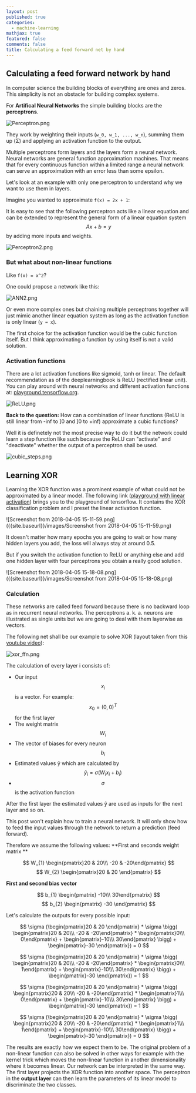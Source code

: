 ```yaml
---
layout: post
published: true
categories:
  - machine-learning
mathjax: true
featured: false
comments: false
title: Calculating a feed forward net by hand
---
```

## Calculating a feed forward network by hand

In computer science the building blocks of everything are ones and zeros. This simplicity is not an obstacle for building complex systems.

For **Artifical Neural Networks** the simple building blocks are the **perceptrons**.

![Perceptron.png]({{site.baseurl}}/images/Perceptron.png)

They work by weighting their inputs (`w_0, w_1, ..., w_n`), summing them up (Σ) and applying an activation function to the output.

Multiple perceptrons form layers and the layers form a neural network. Neural networks are general function approximation machines. That means that for every continuous function within a limited range a neural network can serve an approximation with an error less than some epsilon.

Let's look at an example with only one perceptron to understand why we want to use them in layers.

Imagine you wanted to approximate 
`f(x) = 2x + 1`:

It is easy to see that the following perceptron acts like a linear equation and can be extended to represent the general form of a linear equation system $$ Ax + b = y $$ by adding more inputs and weights.

![Perceptron2.png]({{site.baseurl}}/images/Perceptron2.png)

### But what about non-linear functions

Like `f(x) = x^2`?

One could propose a network like this:

![ANN2.png]({{site.baseurl}}/images/ANN2.png)

Or even more complex ones but chaining multiple perceptrons together will just mimic another linear equation system as long as the activation function is only linear (`y = x`).

The first choice for the activation function would be the cubic function itself. But I think approximating a function by using itself is not a valid solution.

### Activation functions

There are a lot activation functions like sigmoid, tanh or linear. The default recommendation as of the deeplearningbook is ReLU (rectified linear unit). You can play around with neural networks and different activation functions at: [playground.tensorflow.org](playground.tensorflow.org).

![ReLU.png]({{site.baseurl}}/images/ReLU.png)

**Back to the question:** How can a combination of linear functions (ReLU is still linear from -inf to ]0 and ]0 to +inf) approximate a cubic functions?

Well it is definetely not the most precise way to do it but the network could learn a step function like such because the ReLU can "activate" and "deactivate" whether the output of a perceptron shall be used.

![cubic_steps.png]({{site.baseurl}}/images/cubic_steps.png)

## Learning XOR

Learning the XOR function was a prominent example of what could not be approximated by a linear model. 
The following link ([playground with linear activation](https://playground.tensorflow.org/#activation=relu&regularization=L2&batchSize=10&dataset=spiral&regDataset=reg-gauss&learningRate=0.03&regularizationRate=0.01&noise=0&networkShape=8,6,8,8,6,2&seed=0.45009&showTestData=false&discretize=false&percTrainData=50&x=true&y=true&xTimesY=true&xSquared=true&ySquared=true&cosX=false&sinX=true&cosY=false&sinY=true&collectStats=false&problem=classification&initZero=false&hideText=false)) brings you to the playground of tensorflow. It contains the XOR classification problem and I preset the linear activation function.

![Screenshot from 2018-04-05 15-11-59.png]({{site.baseurl}}/images/Screenshot from 2018-04-05 15-11-59.png)


It doesn't matter how many epochs you are going to wait or how many hidden layers you add, the loss will always stay at around 0.5.

But if you switch the activation function to ReLU or anything else and add one hidden layer with four perceptrons you obtain a really good solution.

![Screenshot from 2018-04-05 15-18-08.png]({{site.baseurl}}/images/Screenshot from 2018-04-05 15-18-08.png)

### Calculation

These networks are called feed forward because there is no backward loop as in recurrent neural networks. The perceptrons a. k. a. neurons are illustrated as single units but we are going to deal with them layerwise as vectors.

The following net shall be our example to solve XOR (layout taken from this [youtube video](https://www.youtube.com/watch?v=kNPGXgzxoHw)):

![xor_ffn.png]({{site.baseurl}}/images/xor_ffn.png)

The calculation of every layer i consists of:
- Our input $$x_i$$ is a vector. For example: $$x_0 = (0,0)^T$$ for the first layer
- The weight matrix $$W_i$$
- The vector of biases for every neuron $$b_i$$ 
- Estimated values ŷ which are calculated by $$ŷ_i = \sigma ( W_i x_i + b_i )$$
- $$ \sigma $$ is the activation function

After the first layer the estimated values ŷ are used as inputs for the next layer and so on.

This post won't explain how to train a neural network. It will only show how to feed the input values through the network to return a prediction (feed forward).

Therefore we assume the following values:
**First and seconds weight matrix **

$$ W_{1} \begin{pmatrix}20 & 20\\\ -20 & -20\end{pmatrix} $$
$$ W_{2}  \begin{pmatrix}20 & 20 \end{pmatrix} $$

**First and second bias vector**

$$ b_{1} \begin{pmatrix} -10\\\ 30\end{pmatrix} $$
$$ b_{2} \begin{pmatrix} -30 \end{pmatrix} $$

Let's calculate the outputs for every possible input:

$$ \sigma (\begin{pmatrix}20 & 20 \end{pmatrix} * \sigma \bigg( \begin{pmatrix}20 & 20\\\ -20 & -20\end{pmatrix} * \begin{pmatrix}0\\\ 0\end{pmatrix} + \begin{pmatrix}-10\\\ 30\end{pmatrix} \bigg) + \begin{pmatrix}-30 \end{pmatrix}) = 0 $$

$$ \sigma (\begin{pmatrix}20 & 20 \end{pmatrix} * \sigma \bigg( \begin{pmatrix}20 & 20\\\ -20 & -20\end{pmatrix} * \begin{pmatrix}0\\\ 1\end{pmatrix} + \begin{pmatrix}-10\\\ 30\end{pmatrix} \bigg) + \begin{pmatrix}-30 \end{pmatrix}) = 1 $$

$$ \sigma (\begin{pmatrix}20 & 20 \end{pmatrix} * \sigma \bigg( \begin{pmatrix}20 & 20\\\ -20 & -20\end{pmatrix} * \begin{pmatrix}1\\\ 0\end{pmatrix} + \begin{pmatrix}-10\\\ 30\end{pmatrix} \bigg) + \begin{pmatrix}-30 \end{pmatrix}) = 1 $$

$$ \sigma (\begin{pmatrix}20 & 20 \end{pmatrix} * \sigma \bigg( \begin{pmatrix}20 & 20\\\ -20 & -20\end{pmatrix} * \begin{pmatrix}1\\\ 1\end{pmatrix} + \begin{pmatrix}-10\\\ 30\end{pmatrix} \bigg) + \begin{pmatrix}-30 \end{pmatrix}) = 0 $$

The results are exactly how we expect them to be. The original problem of a non-linear function can also be solved in other ways for example with the kernel trick which moves the non-linear function in another dimensionality where it becomes linear.
Our network can be interpreted in the same way. The first layer projects the XOR function into another space. The perceptron in the **output layer** can then learn the parameters of its linear model to discriminate the two classes.
